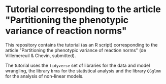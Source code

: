 # Tutorial corresponding to the article "Partitioning the phenotypic variance of reaction norms"

This repository contains the tutorial (as an R script) corresponding to the article "Partitioning the phenotypic variance of reaction norms" (de Villemereuil & Chevin, submitted).

The tutorial uses the `tidyverse` set of libraries for the data and model wrangling, the library `brms` for the statistical analysis and the library `QGglmm` for the analysis of non-linear models.

